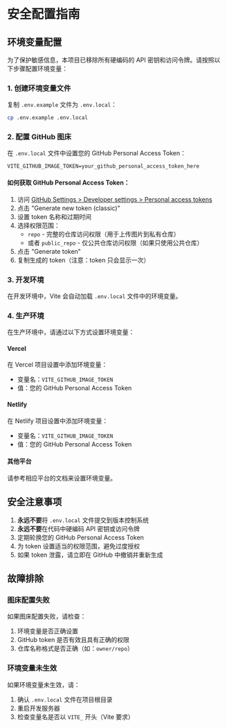 # 安全配置指南

## 环境变量配置

为了保护敏感信息，本项目已移除所有硬编码的 API 密钥和访问令牌。请按照以下步骤配置环境变量：

### 1. 创建环境变量文件

复制 `.env.example` 文件为 `.env.local`：

```bash
cp .env.example .env.local
```

### 2. 配置 GitHub 图床

在 `.env.local` 文件中设置您的 GitHub Personal Access Token：

```env
VITE_GITHUB_IMAGE_TOKEN=your_github_personal_access_token_here
```

#### 如何获取 GitHub Personal Access Token：

1. 访问 [GitHub Settings > Developer settings > Personal access tokens](https://github.com/settings/tokens)
2. 点击 "Generate new token (classic)"
3. 设置 token 名称和过期时间
4. 选择权限范围：
   - `repo` - 完整的仓库访问权限（用于上传图片到私有仓库）
   - 或者 `public_repo` - 仅公共仓库访问权限（如果只使用公共仓库）
5. 点击 "Generate token"
6. 复制生成的 token（注意：token 只会显示一次）

### 3. 开发环境

在开发环境中，Vite 会自动加载 `.env.local` 文件中的环境变量。

### 4. 生产环境

在生产环境中，请通过以下方式设置环境变量：

#### Vercel

在 Vercel 项目设置中添加环境变量：

- 变量名：`VITE_GITHUB_IMAGE_TOKEN`
- 值：您的 GitHub Personal Access Token

#### Netlify

在 Netlify 项目设置中添加环境变量：

- 变量名：`VITE_GITHUB_IMAGE_TOKEN`
- 值：您的 GitHub Personal Access Token

#### 其他平台

请参考相应平台的文档来设置环境变量。

## 安全注意事项

1. **永远不要**将 `.env.local` 文件提交到版本控制系统
2. **永远不要**在代码中硬编码 API 密钥或访问令牌
3. 定期轮换您的 GitHub Personal Access Token
4. 为 token 设置适当的权限范围，避免过度授权
5. 如果 token 泄露，请立即在 GitHub 中撤销并重新生成

## 故障排除

### 图床配置失败

如果图床配置失败，请检查：

1. 环境变量是否正确设置
2. GitHub token 是否有效且具有正确的权限
3. 仓库名称格式是否正确（如：`owner/repo`）

### 环境变量未生效

如果环境变量未生效，请：

1. 确认 `.env.local` 文件在项目根目录
2. 重启开发服务器
3. 检查变量名是否以 `VITE_` 开头（Vite 要求）
